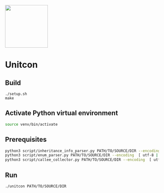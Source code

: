 <img src="https://github.com/prosyslab/unitcon/assets/44044134/80ea91bc-8d08-462a-b8c1-d25edb761349"  width="140">

# Unitcon

## Build
```
./setup.sh
make
```

## Activate Python virtual environment
```sh
source venv/bin/activate
```

## Prerequisites
```sh
python3 script/inheritance_info_parser.py PATH/TO/SOURCE/DIR --encoding [ utf-8 | iso-8859-1 ]
python3 script/enum_parser.py PATH/TO/SOURCE/DIR --encoding  [ utf-8 | iso-8859-1 ]
python3 script/callee_collector.py PATH/TO/SOURCE/DIR --encoding  [ utf-8 | iso-8859-1 ]
```

## Run
```sh
./unitcon PATH/TO/SOURCE/DIR
```
